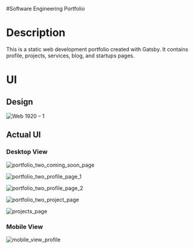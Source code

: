 #Software Engineering Portfolio
# Description
This is a static web development portfolio created with Gatsby. It contains profile, projects, services, blog, and startups pages. 

# UI

## Design 
![Web 1920 – 1](https://user-images.githubusercontent.com/58280353/119933708-78766c00-bf39-11eb-803e-e62c941fd4e2.png)

## Actual UI

### Desktop View
![portfolio_two_coming_soon_page](https://user-images.githubusercontent.com/58280353/125136367-8c2bfb00-e0bf-11eb-9b91-51790fbee40a.PNG)

![portfolio_two_profile_page_1](https://user-images.githubusercontent.com/58280353/125136404-9cdc7100-e0bf-11eb-8226-3236921917a3.PNG)

![portfolio_two_profile_page_2](https://user-images.githubusercontent.com/58280353/125136408-9f3ecb00-e0bf-11eb-8919-2f79d122739f.PNG)

![portfolio_two_project_page](https://user-images.githubusercontent.com/58280353/125136411-9fd76180-e0bf-11eb-8704-37ced726cb03.PNG)

![projects_page](https://user-images.githubusercontent.com/58280353/125136412-a06ff800-e0bf-11eb-84e0-61945c50a4ec.PNG)

### Mobile View
![mobile_view_profile](https://user-images.githubusercontent.com/58280353/125136198-30fa0880-e0bf-11eb-869e-071851cc5e10.png)




